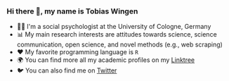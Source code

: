### Hi there 👋, my name is Tobias Wingen

- 👨‍💻 I'm a social psychologist at the University of Cologne, Germany
- 📊 My main research interests are attitudes towards science, science communication, open science, and novel methods (e.g., web scraping)
- ❤️ My favorite programming language is `R`
- 🌍 You can find more all my academic profiles on my [Linktree](https://linktr.ee/TobiasWingen)
- 🐦 You can also find me on [Twitter](https://twitter.com/WingenTobias)
